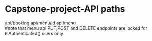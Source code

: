 # Capstone-project-API paths
api/booking
api/menu/id
api/menu     
#note that menu api PUT,POST and DELETE endpoints are locked for IsAuthenticated() users only
